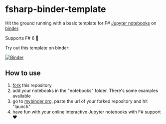 # fsharp-binder-template
Hit the ground running with a basic template for F# [Jupyter notebooks](https://jupyter.org/) on [binder](https://mybinder.org/).

Supports F# 6 💪

Try out this template on binder:

[![Binder](https://mybinder.org/badge_logo.svg)](https://mybinder.org/v2/gh/jovaneyck/fsharp-binder-template/HEAD)

## How to use

1. [fork](https://docs.github.com/en/get-started/quickstart/fork-a-repo) this repository
2. add your notebooks in the "notebooks" folder. There's some examples available
4. go to [mybinder.org](https://mybinder.org/), paste the url of your forked repository and hit "launch"
5. have fun with your online interactive Jupyter notebooks with F# support ♥
